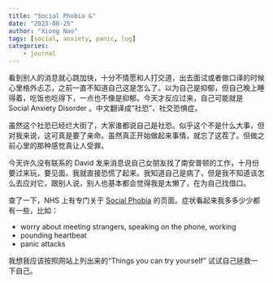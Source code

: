 ```yaml
---
title: "Social Phobia &"
date: "2023-08-25"
author: "Xiong Nao"
tags: [social, anxiety, panic, log]
categories:
    - journal
---
```

看到别人的消息就心跳加快，十分不情愿和人打交道，出去面试或者做口译的时候心里格外忐忑，之前一直不知道自己这是怎么了。以为自己是抑郁，但自己晚上睡得着，吃饭也吃得下，一点也不像是抑郁。今天才反应过来，自己可能就是 Social Anxiety Disorder 。中文翻译成“社恐”，社交恐惧症。

虽然这个社恐已经烂大街了，大家谁都说自己是社恐。似乎这个不是什么大事，但对我来说，这可真是要了亲命。虽然真正开始做起来事情，就忘了这茬了。但做之前心里的那种感觉真让人受罪。

今天许久没有联系的 David 发来消息说自己女朋友找了南安普顿的工作，十月份要过来玩，要见面。我就直接恐慌了起来。我知道自己是病了，但是我不知道该怎么去应对它，跟别人说，别人也基本都会觉得我是太懒了，在为自己找借口。

查了一下，NHS 上有专门关于 [Social Phobia](https://www.nhs.uk/mental-health/conditions/social-anxiety/) 的页面。症状看起来我多多少少都有一些，比如：

- worry about meeting strangers, speaking on the phone, working
- pounding heartbeat
- panic attacks

我想我应该按照网站上列出来的“Things you can try yourself” 试试自己拯救一下自己。